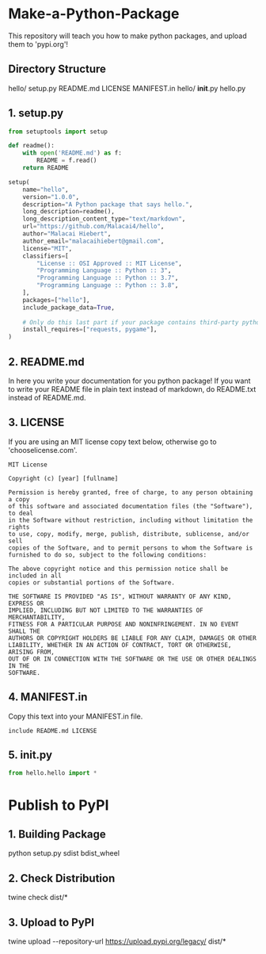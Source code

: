# Make-a-Python-Package
This repository will teach you how to make python packages, and upload them to 'pypi.org'!

## Directory Structure
hello/
  setup.py
  README.md
  LICENSE
  MANIFEST.in
  hello/
    __init__.py
    hello.py
    
## 1. setup.py
```python
from setuptools import setup

def readme():
    with open('README.md') as f:
        README = f.read()
    return README

setup(
    name="hello",
    version="1.0.0",
    description="A Python package that says hello.",
    long_description=readme(),
    long_description_content_type="text/markdown",
    url="https://github.com/Malacai4/hello",
    author="Malacai Hiebert",
    author_email="malacaihiebert@gmail.com",
    license="MIT",
    classifiers=[
        "License :: OSI Approved :: MIT License",
        "Programming Language :: Python :: 3",
        "Programming Language :: Python :: 3.7",
        "Programming Language :: Python :: 3.8",
    ],
    packages=["hello"],
    include_package_data=True,
    
    # Only do this last part if your package contains third-party python packages
    install_requires=["requests, pygame"],
)
```

## 2. README.md
In here you write your documentation for you python package!
If you want to write your README file in plain text instead of markdown, do README.txt instead of README.md.

## 3. LICENSE
If you are using an MIT license copy text below, otherwise go to 'chooselicense.com'.
```
MIT License

Copyright (c) [year] [fullname]

Permission is hereby granted, free of charge, to any person obtaining a copy
of this software and associated documentation files (the "Software"), to deal
in the Software without restriction, including without limitation the rights
to use, copy, modify, merge, publish, distribute, sublicense, and/or sell
copies of the Software, and to permit persons to whom the Software is
furnished to do so, subject to the following conditions:

The above copyright notice and this permission notice shall be included in all
copies or substantial portions of the Software.

THE SOFTWARE IS PROVIDED "AS IS", WITHOUT WARRANTY OF ANY KIND, EXPRESS OR
IMPLIED, INCLUDING BUT NOT LIMITED TO THE WARRANTIES OF MERCHANTABILITY,
FITNESS FOR A PARTICULAR PURPOSE AND NONINFRINGEMENT. IN NO EVENT SHALL THE
AUTHORS OR COPYRIGHT HOLDERS BE LIABLE FOR ANY CLAIM, DAMAGES OR OTHER
LIABILITY, WHETHER IN AN ACTION OF CONTRACT, TORT OR OTHERWISE, ARISING FROM,
OUT OF OR IN CONNECTION WITH THE SOFTWARE OR THE USE OR OTHER DEALINGS IN THE
SOFTWARE.
```

## 4. MANIFEST.in
Copy this text into your MANIFEST.in file.
```
include README.md LICENSE
```

## 5. __init__.py
```python
from hello.hello import *
```

# Publish to PyPI

## 1. Building Package
python setup.py sdist bdist_wheel

## 2. Check Distribution
twine check dist/*

## 3. Upload to PyPI
twine upload --repository-url https://upload.pypi.org/legacy/ dist/*
